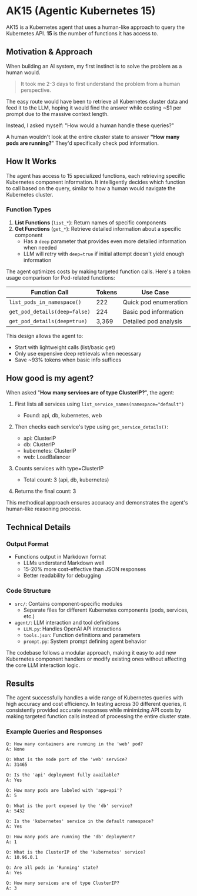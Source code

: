 # AK15 (Agentic Kubernetes 15)

AK15 is a Kubernetes agent that uses a human-like approach to query the Kubernetes API. **15** is the number of functions it has access to.

## Motivation & Approach

When building an AI system, my first instinct is to solve the problem as a human would. 

> It took me 2-3 days to first understand the problem from a human perspective.

The easy route would have been to retrieve all Kubernetes cluster data and feed it to the LLM, hoping it would find the answer while costing ~$1 per prompt due to the massive context length. 

Instead, I asked myself: "How would a human handle these queries?"

A human wouldn't look at the entire cluster state to answer **"How many pods are running?**" They'd specifically check pod information. 

## How It Works

The agent has access to 15 specialized functions, each retrieving specific Kubernetes component information. It intelligently decides which function to call based on the query, similar to how a human would navigate the Kubernetes cluster.

### Function Types

1. **List Functions** (`list_*`): Return names of specific components
2. **Get Functions** (`get_*`): Retrieve detailed information about a specific component
   - Has a `deep` parameter that provides even more detailed information when needed
   - LLM will retry with `deep=true` if initial attempt doesn't yield enough information

The agent optimizes costs by making targeted function calls. Here's a token usage comparison for Pod-related functions:

| Function Call | Tokens | Use Case |
|--------------|---------|----------|
| `list_pods_in_namespace()` | 222 | Quick pod enumeration |
| `get_pod_details(deep=false)` | 224 | Basic pod information |
| `get_pod_details(deep=true)` | 3,369 | Detailed pod analysis |

This design allows the agent to:
- Start with lightweight calls (list/basic get)
- Only use expensive deep retrievals when necessary
- Save ~93% tokens when basic info suffices

## How good is my agent?

When asked "**How many services are of type ClusterIP?**", the agent:

1. First lists all services using `list_service_names(namespace="default")`
   - Found: api, db, kubernetes, web

2. Then checks each service's type using `get_service_details()`:
   - api: ClusterIP
   - db: ClusterIP  
   - kubernetes: ClusterIP
   - web: LoadBalancer

3. Counts services with type=ClusterIP
   - Total count: 3 (api, db, kubernetes)

4. Returns the final count: 3

This methodical approach ensures accuracy and demonstrates the agent's human-like reasoning process.

## Technical Details

### Output Format
- Functions output in Markdown format
  - LLMs understand Markdown well
  - 15-20% more cost-effective than JSON responses
  - Better readability for debugging

### Code Structure
- `src/`: Contains component-specific modules
  - Separate files for different Kubernetes components (pods, services, etc.)
- `agent/`: LLM interaction and tool definitions
  - `LLM.py`: Handles OpenAI API interactions
  - `tools.json`: Function definitions and parameters
  - `prompt.py`: System prompt defining agent behavior

The codebase follows a modular approach, making it easy to add new Kubernetes component handlers or modify existing ones without affecting the core LLM interaction logic.

## Results

The agent successfully handles a wide range of Kubernetes queries with high accuracy and cost efficiency. In testing across 30 different queries, it consistently provided accurate responses while minimizing API costs by making targeted function calls instead of processing the entire cluster state.

### Example Queries and Responses
```
Q: How many containers are running in the 'web' pod?
A: None

Q: What is the node port of the 'web' service?
A: 31465

Q: Is the 'api' deployment fully available?
A: Yes

Q: How many pods are labeled with 'app=api'?
A: 5

Q: What is the port exposed by the 'db' service?
A: 5432

Q: Is the 'kubernetes' service in the default namespace?
A: Yes

Q: How many pods are running the 'db' deployment?
A: 1

Q: What is the ClusterIP of the 'kubernetes' service?
A: 10.96.0.1

Q: Are all pods in 'Running' state?
A: Yes

Q: How many services are of type ClusterIP?
A: 3
```
